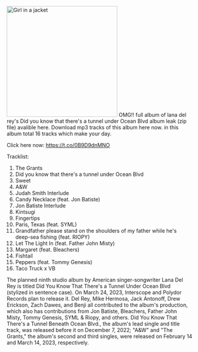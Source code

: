  <img src="[img_girl.jpg](https://hasitleaked.com/wp-content/uploads/2022/12/LDRCover-320x320.jpg)" alt="Girl in a jacket" width="300" height="300"> 
OMG!! full album of lana del rey's Did you know that there's a tunnel under Ocean Blvd album leak (zip file) avalible here. Download mp3 tracks of this album here now. in this album total 16 tracks which make your day.

Click here now: https://t.co/0B9D9dnMNO

Tracklist:

1. The Grants
2. Did you know that there's a tunnel under Ocean Blvd
3. Sweet
4. A&W
5. Judah Smith Interlude
6. Candy Necklace (feat. Jon Batiste)
7. Jon Batiste Interlude
8. Kintsugi
9. Fingertips
10. Paris, Texas (feat. SYML)
11. Grandfather please stand on the shoulders of my father while he's deep-sea fishing (feat. RIOPY)
12. Let The Light In (feat. Father John Misty)
13. Margaret (feat. Bleachers)
14. Fishtail
15. Peppers (feat. Tommy Genesis)
16. Taco Truck x VB

The planned ninth studio album by American singer-songwriter Lana Del Rey is titled Did You Know That There's a Tunnel Under Ocean Blvd (stylized in sentence case). On March 24, 2023, Interscope and Polydor Records plan to release it. Del Rey, Mike Hermosa, Jack Antonoff, Drew Erickson, Zach Dawes, and Benji all contributed to the album's production, which also has contributions from Jon Batiste, Bleachers, Father John Misty, Tommy Genesis, SYML & Riopy, and others. Did You Know That There's a Tunnel Beneath Ocean Blvd., the album's lead single and title track, was released before it on December 7, 2022; "A&W" and "The Grants," the album's second and third singles, were released on February 14 and March 14, 2023, respectively.
